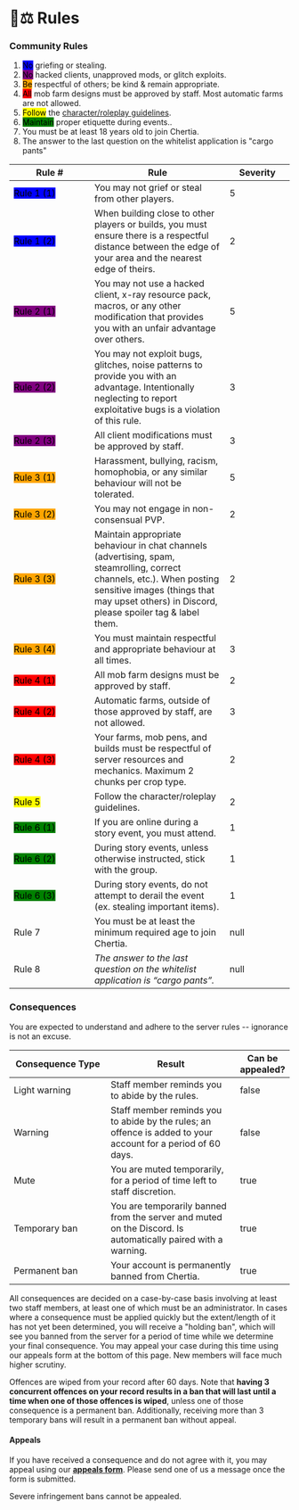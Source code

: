 # 🧑⚖ Rules

### Community Rules

1. <mark style="background-color:blue;">No</mark> griefing or stealing.
2. <mark style="background-color:purple;">No</mark> hacked clients, unapproved mods, or glitch exploits.
3. <mark style="background-color:orange;">Be</mark> respectful of others; be kind & remain appropriate.
4. <mark style="background-color:red;">All</mark> mob farm designs must be approved by staff. Most automatic farms are not allowed.
5. <mark style="background-color:yellow;">Follow</mark> the [character/roleplay guidelines](../guides/character-guide.md).
6. <mark style="background-color:green;">Maintain</mark> proper etiquette during events..
7. You must be at least 18 years old to join Chertia.
8. The answer to the last question on the whitelist application is "cargo pants"

<table data-full-width="false"><thead><tr><th width="129">Rule #</th><th>Rule</th><th width="100" data-type="rating" data-max="5">Severity</th></tr></thead><tbody><tr><td><mark style="background-color:blue;">Rule 1 (1)</mark></td><td>You may not grief or steal from other players.</td><td>5</td></tr><tr><td><mark style="background-color:blue;">Rule 1 (2)</mark></td><td>When building close to other players or builds, you must ensure there is a respectful distance between the edge of your area and the nearest edge of theirs.</td><td>2</td></tr><tr><td><mark style="background-color:purple;">Rule 2 (1)</mark></td><td>You may not use a hacked client, x-ray resource pack, macros, or any other modification that provides you with an unfair advantage over others.</td><td>5</td></tr><tr><td><mark style="background-color:purple;">Rule 2 (2)</mark></td><td>You may not exploit bugs, glitches, noise patterns to provide you with an advantage. Intentionally neglecting to report exploitative bugs is a violation of this rule.</td><td>3</td></tr><tr><td><mark style="background-color:purple;">Rule 2 (3)</mark></td><td>All client modifications must be approved by staff.</td><td>3</td></tr><tr><td><mark style="background-color:orange;">Rule 3 (1)</mark></td><td>Harassment, bullying, racism, homophobia, or any similar behaviour will not be tolerated. </td><td>5</td></tr><tr><td><mark style="background-color:orange;">Rule 3 (2)</mark></td><td>You may not engage in non-consensual PVP.</td><td>2</td></tr><tr><td><mark style="background-color:orange;">Rule 3 (3)</mark></td><td>Maintain appropriate behaviour in chat channels (advertising, spam, steamrolling, correct channels, etc.). When posting sensitive images (things that may upset others) in Discord, please spoiler tag &#x26; label them.</td><td>2</td></tr><tr><td><mark style="background-color:orange;">Rule 3 (4)</mark></td><td>You must maintain respectful and appropriate behaviour at all times.</td><td>3</td></tr><tr><td><mark style="background-color:red;">Rule 4 (1)</mark></td><td>All mob farm designs must be approved by staff.</td><td>2</td></tr><tr><td><mark style="background-color:red;">Rule 4 (2)</mark></td><td>Automatic farms, outside of those approved by staff, are not allowed.</td><td>3</td></tr><tr><td><mark style="background-color:red;">Rule 4 (3)</mark></td><td>Your farms, mob pens, and builds must be respectful of server resources and mechanics. Maximum 2 chunks per crop type.</td><td>2</td></tr><tr><td><mark style="background-color:yellow;">Rule 5</mark></td><td>Follow the character/roleplay guidelines.</td><td>2</td></tr><tr><td><mark style="background-color:green;">Rule 6 (1)</mark></td><td>If you are online during a story event, you must attend.</td><td>1</td></tr><tr><td><mark style="background-color:green;">Rule 6 (2)</mark></td><td>During story events, unless otherwise instructed, stick with the group.</td><td>1</td></tr><tr><td><mark style="background-color:green;">Rule 6 (3)</mark></td><td>During story events, do not attempt to derail the event (ex. stealing important items).</td><td>1</td></tr><tr><td>Rule 7</td><td>You must be at least the minimum required age to join Chertia.</td><td>null</td></tr><tr><td>Rule 8</td><td><em>The answer to the last question on the whitelist application is “cargo pants”.</em></td><td>null</td></tr></tbody></table>

### Consequences

You are expected to understand and adhere to the server rules -- ignorance is not an excuse.

<table><thead><tr><th width="216">Consequence Type</th><th width="352">Result</th><th data-type="checkbox">Can be appealed?</th></tr></thead><tbody><tr><td>Light warning</td><td>Staff member reminds you to abide by the rules.</td><td>false</td></tr><tr><td>Warning</td><td>Staff member reminds you to abide by the rules; an offence is added to your account for a period of 60 days.</td><td>false</td></tr><tr><td>Mute</td><td>You are muted temporarily, for a period of time left to staff discretion.</td><td>true</td></tr><tr><td>Temporary ban</td><td>You are temporarily banned from the server and muted on the Discord. Is automatically paired with a warning.</td><td>true</td></tr><tr><td>Permanent ban</td><td>Your account is permanently banned from Chertia.</td><td>true</td></tr></tbody></table>

All consequences are decided on a case-by-case basis involving at least two staff members, at least one of which must be an administrator. In cases where a consequence must be applied quickly but the extent/length of it has not yet been determined, you will receive a "holding ban", which will see you banned from the server for a period of time while we determine your final consequence. You may appeal your case during this time using our appeals form at the bottom of this page. New members will face much higher scrutiny.

Offences are wiped from your record after 60 days. Note that **having 3 concurrent offences on your record results in a ban that will last until a time when one of those offences is wiped**, unless one of those consequence is a permanent ban. Additionally, receiving more than 3 temporary bans will result in a permanent ban without appeal.

#### **Appeals**

If you have received a consequence and do not agree with it, you may appeal using our [**appeals form**](https://forms.gle/tf6AQCrLicfhHr1K9). Please send one of us a message once the form is submitted.

Severe infringement bans cannot be appealed.
